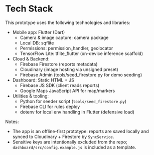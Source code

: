 # Tech Stack

This prototype uses the following technologies and libraries:

- Mobile app: Flutter (Dart)
  - Camera & image capture: camera package
  - Local DB: sqflite
  - Permissions: permission_handler, geolocator
  - TensorFlow Lite: tflite_flutter (on-device inference scaffold)
- Cloud & Backend:
  - Firebase Firestore (reports metadata)
  - Cloudinary (image hosting via unsigned preset)
  - Firebase Admin (tools/seed_firestore.py for demo seeding)
- Dashboard: Static HTML + JS
  - Firebase JS SDK (client reads reports)
  - Google Maps JavaScript API for map/markers
- Utilities & tooling:
  - Python for seeder script (`tools/seed_firestore.py`)
  - Firebase CLI for rules deploy
  - dotenv for local env handling in Flutter (defensive load)

Notes:
- The app is an offline-first prototype: reports are saved locally and synced to Cloudinary + Firestore by `SyncService`.
- Sensitive keys are intentionally excluded from the repo; `dashboard/src/config.example.js` is included as a template.
